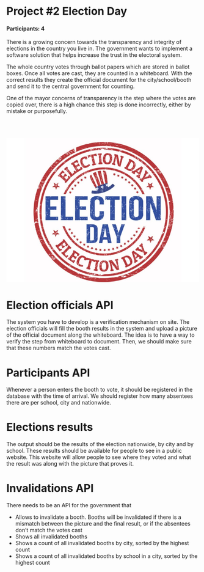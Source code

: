 # Project #2 Election Day

#### Participants: 4
There is a growing concern towards the transparency and integrity of elections in the country you live in. The government wants to implement a software solution that helps increase the trust in the electoral system.

The whole country votes through ballot papers which are stored in ballot boxes. Once all votes are cast, they are counted in a whiteboard. With the correct results they create the official document for the city/school/booth and send it to the central government for counting.

One of the mayor concerns of transparency is the step where the votes are copied over, there is a high chance this step is done incorrectly, either by mistake or purposefully.

</br>
 </br>
 <p align="center">
    <img src="https://github.com/AleS900/prueba/blob/master/assets/Electionay-Revised.jpg" =20x20/>
 </p>


# Election officials API

The system you have to develop is a verification mechanism on site. The election officials will fill the booth results in the system and upload a picture of the official document along the whiteboard. The idea is to have a way to verify the step from whiteboard to document. Then, we should make sure that these numbers match the votes cast.


# Participants API

Whenever a person enters the booth to vote, it should be registered in the database with the time of arrival. We should register how many absentees there are per school, city and nationwide.


# Elections results

The output should be the results of the election nationwide, by city and by school. These results should be available for people to see in a public website. This website will allow people to see where they voted and what the result was along with the picture that proves it.


# Invalidations API

There needs to be an API for the government that

- Allows to invalidate a booth. Booths will be invalidated if there is a mismatch between the picture and the final result, or if the absentees don’t match the votes cast
- Shows all invalidated booths
- Shows a count of all invalidated booths by city, sorted by the highest count
- Shows a count of all invalidated booths by school in a city, sorted by the highest count

